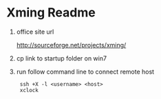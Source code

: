 Xming Readme
==============

1. office site url

    <http://sourceforge.net/projects/xming/>

2. cp link to startup folder on win7
3. run follow command line to connect remote host

        ssh +X -l <username> <host>
        xclock


